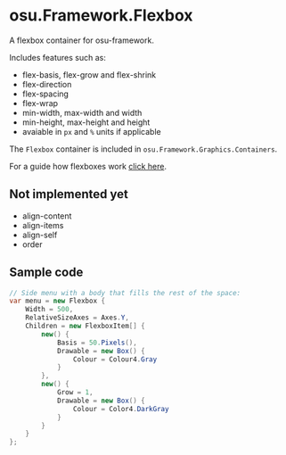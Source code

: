# osu.Framework.Flexbox
A flexbox container for osu-framework.

Includes features such as:
* flex-basis, flex-grow and flex-shrink
* flex-direction
* flex-spacing
* flex-wrap
* min-width, max-width and width
* min-height, max-height and height
* avaiable in `px` and `%` units if applicable

The `Flexbox` container is included in `osu.Framework.Graphics.Containers`.

For a guide how flexboxes work [click here](https://css-tricks.com/snippets/css/a-guide-to-flexbox/).

## Not implemented yet
* align-content
* align-items
* align-self
* order

## Sample code
```cs
// Side menu with a body that fills the rest of the space:
var menu = new Flexbox {
    Width = 500,
    RelativeSizeAxes = Axes.Y,
    Children = new FlexboxItem[] {
        new() {
            Basis = 50.Pixels(),
            Drawable = new Box() {
                Colour = Colour4.Gray
            }
        },
        new() {
            Grow = 1,
            Drawable = new Box() {
                Colour = Color4.DarkGray
            }
        }
    }
};
```